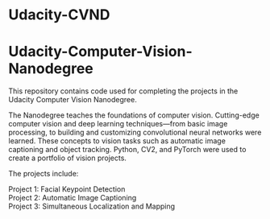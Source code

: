 # Udacity-CVND
# Udacity-Computer-Vision-Nanodegree

This repository contains code used for completing the projects in the Udacity Computer Vision Nanodegree.

The Nanodegree teaches the foundations of computer vision.  Cutting-edge computer vision and deep learning techniques—from basic image processing, to building and customizing convolutional neural networks were learned. These concepts to vision tasks such as automatic image captioning and object tracking.  Python, CV2, and PyTorch were used to create a portfolio of vision projects.

The projects include:

Project 1: Facial Keypoint Detection  
Project 2: Automatic Image Captioning  
Project 3: Simultaneous Localization and Mapping  
